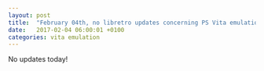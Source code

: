 ```yaml
---
layout: post
title:  "February 04th, no libretro updates concerning PS Vita emulation and emulators"
date:   2017-02-04 06:00:01 +0100
categories: vita emulation
---
```


No updates today!
